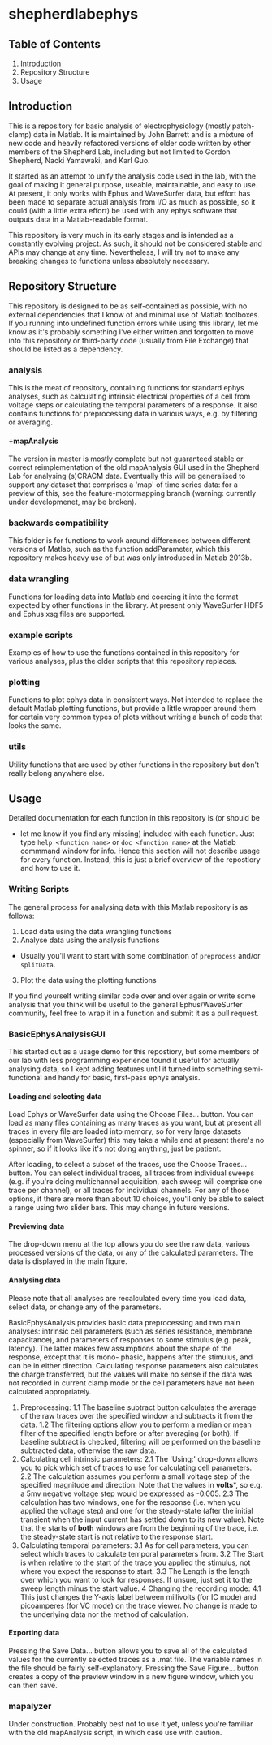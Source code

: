 shepherdlabephys
================

Table of Contents
-----------------

1. Introduction
2. Repository Structure
3. Usage

Introduction
------------

This is a repository for basic analysis of electrophysiology (mostly patch-
clamp) data in Matlab. It is maintained by John Barrett and is a mixture of new 
code and heavily refactored versions of older code written by other members of 
the Shepherd Lab, including but not limited to Gordon Shepherd, Naoki Yamawaki,
and Karl Guo.

It started as an attempt to unify the analysis code used in the lab, with the 
goal of making it general purpose, useable, maintainable, and easy to use. At 
present, it only works with Ephus and WaveSurfer data, but effort has been made
to separate actual analysis from I/O as much as possible, so it could (with a 
little extra effort) be used with any ephys software that outputs data in a 
Matlab-readable format.  

This repository is very much in its early stages and is intended as a constantly
evolving project. As such, it should not be considered stable and APIs may 
change at any time. Nevertheless, I will try not to make any breaking changes to
functions unless absolutely necessary.

Repository Structure
--------------------

This repository is designed to be as self-contained as possible, with no
external dependencies that I know of and minimal use of Matlab toolboxes.  If 
you running into undefined function errors while using this library, let me 
know as it's probably something I've either written and forgotten to move into
this repository or third-party code (usually from File Exchange) that should be
listed as a dependency.

### analysis

This is the meat of repository, containing functions for standard ephys
analyses, such as calculating intrinsic electrical properties of a cell from
voltage steps or calculating the temporal parameters of a response.  It also
contains functions for preprocessing data in various ways, e.g. by filtering or
averaging.

#### +mapAnalysis

The version in master is mostly complete but not guaranteed stable or correct 
reimplementation of the old mapAnalysis GUI used in the Shepherd Lab for
analysing (s)CRACM data. Eventually this will be generalised to support any 
dataset that comprises a 'map' of time series data: for a preview of this, see
the feature-motormapping branch (warning: currently under developmenet, may be
broken).

### backwards compatibility

This folder is for functions to work around differences between different 
versions of Matlab, such as the function addParameter, which this repository 
makes heavy use of but was only introduced in Matlab 2013b.

### data wrangling

Functions for loading data into Matlab and coercing it into the format 
expected by other functions in the library. At present only WaveSurfer HDF5 
and Ephus xsg files are supported.

### example scripts

Examples of how to use the functions contained in this repository for various
analyses, plus the older scripts that this repository replaces.

### plotting

Functions to plot ephys data in consistent ways. Not intended to replace the
default Matlab plotting functions, but provide a little wrapper around them for
certain very common types of plots without writing a bunch of code that looks
the same.

### utils

Utility functions that are used by other functions in the repository but don't
really belong anywhere else.

Usage
-----

Detailed documentation for each function in this repository is (or should be
- let me know if you find any missing) included with each function. Just type
`help <function name>` or `doc <function name>` at the Matlab commmand window
for info. Hence this section will not describe usage for every function. 
Instead, this is just a brief overview of the repostiory and how to use it.

### Writing Scripts

The general process for analysing data with this Matlab repository is as 
follows:

1. Load data using the data wrangling functions
2. Analyse data using the analysis functions
  * Usually you'll want to start with some combination of `preprocess` and/or
   `splitData`.
3. Plot the data using the plotting functions

If you find yourself writing similar code over and over again or write some
analysis that you think will be useful to the general Ephus/WaveSurfer 
community, feel free to wrap it in a function and submit it as a pull request.

### BasicEphysAnalysisGUI

This started out as a usage demo for this repostiory, but some members of our
lab with less programming experience found it useful for actually analysing 
data, so I kept adding features until it turned into something semi-functional
and handy for basic, first-pass ephys analysis.

#### Loading and selecting data

Load Ephys or WaveSurfer data using the Choose Files... button. You can load
as many files containing as many traces as you want, but at present all traces
in every file are loaded into memory, so for very large datasets (especially
from WaveSurfer) this may take a while and at present there's no spinner, so if
it looks like it's not doing anything, just be patient.

After loading, to select a subset of the traces, use the Choose Traces... 
button. You can select individual traces, all traces from individual sweeps
(e.g. if you're doing multichannel acquisition, each sweep will comprise one
trace per channel), or all traces for individual channels. For any of those
options, if there are more than about 10 choices, you'll only be able to select
a range using two slider bars. This may change in future versions.

#### Previewing data

The drop-down menu at the top allows you do see the raw data, various processed
versions of the data, or any of the calculated parameters.  The data is 
displayed in the main figure.

#### Analysing data

Please note that all analyses are recalculated every time you load data, select
data, or change any of the parameters.

BasicEphysAnalysis provides basic data preprocessing and two main analyses: 
intrinsic cell parameters (such as series resistance, membrane capacitance),
and parameters of responses to some stimulus (e.g. peak, latency). The latter
makes few assumptions about the shape of the response, except that it is mono-
phasic, happens after the stimulus, and can be in either direction. Calculating
response parameters also calculates the charge transferred, but the values will
make no sense if the data was not recorded in current clamp mode or the cell
parameters have not been calculated appropriately.

1. Preprocessing:
   1.1 The baseline subtract button calculates the average of the raw traces
       over the specified window and subtracts it from the data.
   1.2 The filtering options allow you to perform a median or mean filter of
       the specified length before or after averaging (or both). If baseline
       subtract is checked, filtering will be performed on the baseline
       subtracted data, otherwise the raw data.
2. Calculating cell intrinsic parameters:
   2.1 The 'Using:' drop-down allows you to pick which set of traces to use for
       calculating cell parameters.
   2.2 The calculation assumes you perform a small voltage step of the specified
       magnitude and direction. Note that the values in **volts***, so e.g. a 
       5mv negative voltage step would be expressed as -0.005.
   2.3 The calculation has two windows, one for the response (i.e. when you 
       applied the voltage step) and one for the steady-state (after the
       initial transient when the input current has settled down to its new
       value).  Note that the starts of **both** windows are from the beginning
       of the trace, i.e. the steady-state start is not relative to the response
       start.
3. Calculating temporal parameters:
   3.1 As for cell parameters, you can select which traces to calculate temporal
       parameters from.
   3.2 The Start is when relative to the start of the trace you applied the
       stimulus, not where you expect the response to start.
   3.3 The Length is the length over which you want to look for responses. If 
       unsure, just set it to the sweep length minus the start value.
4 Changing the recording mode:
   4.1 This just changes the Y-axis label between millivolts (for IC mode) and
       picoamperes (for VC mode) on the trace viewer. No change is made to the 
       underlying data nor the method of calculation.

#### Exporting data

Pressing the Save Data... button allows you to save all of the calculated values
for the currently selected traces as a .mat file. The variable names in the file
should be fairly self-explanatory. Pressing the Save Figure... button creates a
copy of the preview window in a new figure window, which you can then save.

### mapalyzer

Under construction. Probably best not to use it yet, unless you're familiar with
the old mapAnalysis script, in which case use with caution.